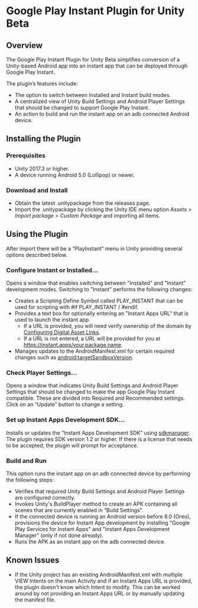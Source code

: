 # Google Play Instant Plugin for Unity Beta

## Overview

The Google Play Instant Plugin for Unity Beta simplifies conversion of a Unity-based Android app into an instant app that can be deployed through Google Play Instant.

The plugin’s features include:
 * The option to switch between Installed and Instant build modes.
 * A centralized view of Unity Build Settings and Android Player Settings that should be changed to support Google Play Instant.
 * An action to build and run the instant app on an adb connected Android device.

## Installing the Plugin

### Prerequisites
 * Unity 2017.3 or higher.
 * A device running Android 5.0 (Lollipop) or newer.

### Download and Install
 * Obtain the latest .unitypackage from the releases page.
 * Import the .unitypackage by clicking the Unity IDE menu option _Assets > Import package > Custom Package_ and importing all items.

## Using the Plugin
After import there will be a “PlayInstant” menu in Unity providing several options described below.

### Configure Instant or Installed...
Opens a window that enables switching between "Installed" and "Instant" development modes. Switching to "Instant" performs the following changes:
 * Creates a Scripting Define Symbol called PLAY_INSTANT that can be used for scripting with #if PLAY_INSTANT / #endif.
 * Provides a text box for optionally entering an "Instant Apps URL" that is used to launch the instant app.
   * If a URL is provided, you will need verify ownership of the domain by [Configuring Digital Asset Links](https://developer.android.com/training/app-links/verify-site-associations#web-assoc).
   * If a URL is not entered, a URL will be provided for you at https://instant.apps/your.package.name.
 * Manages updates to the AndroidManifest.xml for certain required changes such as [android:targetSandboxVersion](https://developer.android.com/guide/topics/manifest/manifest-element#targetSandboxVersion).

### Check Player Settings...
Opens a window that indicates Unity Build Settings and Android Player Settings that should be changed to make the app Google Play Instant compatible. These are divided into Required and Recommended settings. Click on an “Update” button to change a setting.

### Set up Instant Apps Development SDK...
Installs or updates the “Instant Apps Development SDK” using [sdkmanager](https://developer.android.com/studio/command-line/sdkmanager). The plugin requires SDK version 1.2 or higher. If there is a license that needs to be accepted, the plugin will prompt for acceptance.

### Build and Run
This option runs the instant app on an adb connected device by performing the following steps:
 * Verifies that required Unity Build Settings and Android Player Settings are configured correctly.
 * Invokes Unity's BuildPlayer method to create an APK containing all scenes that are currently enabled in “Build Settings”.
 * If the connected device is running an Android version before 8.0 (Oreo), provisions the device for Instant App development by installing "Google Play Services for Instant Apps" and "Instant Apps Development Manager" (only if not done already).
 * Runs the APK as an instant app on the adb connected device.

## Known Issues
 * If the Unity project has an existing AndroidManifest.xml with multiple VIEW Intents on the main Activity and if an Instant Apps URL is provided, the plugin doesn't know which Intent to modify. This can be worked around by not providing an Instant Apps URL or by manually updating the manifest file.

